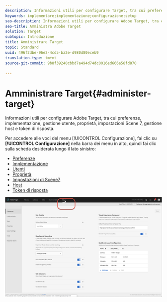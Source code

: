 ```yaml
---
description: Informazioni utili per configurare Target, tra cui preferenze, implementazione, gestione utente, proprietà, impostazioni Scene 7, gestione host e token di risposta.
keywords: implementare;implementazione;configurazione;setup
seo-description: Informazioni utili per configurare Adobe Target, tra cui preferenze, implementazione, gestione utente, proprietà, impostazioni Scene 7, gestione host e token di risposta.
seo-title: Amministra Adobe Target
solution: Target
subtopic: Introduzione
title: Amministrare Target
topic: Standard
uuid: 496f2dbe-96e2-4cd5-ba2e-d980d80eceb9
translation-type: tm+mt
source-git-commit: 9b8f39240cbbd7a494d74dc0016ed666a58fd870

---
```



# Amministrare Target{#administer-target}

Informazioni utili per configurare Adobe Target, tra cui preferenze, implementazione, gestione utente, proprietà, impostazioni Scene 7, gestione host e token di risposta.

Per accedere alle voci del menu [!UICONTROL Configurazione], fai clic su **[!UICONTROL Configurazione]** nella barra dei menu in alto, quindi fai clic sulla scheda desiderata lungo il lato sinistro:

* [Preferenze](/help/administrating-target/r-target-account-preferences/target-account-preferences.md)
* [Implementazione](/help/c-implementing-target/implementing-target.md)
* [Utenti](/help/administrating-target/c-user-management/user-management.md)
* [Proprietà](/help/administrating-target/c-user-management/property-channel/property-channel.md)
* [Impostazioni di Scene7](/help/administrating-target/scene7-settings.md)
* [Host](/help/administrating-target/hosts.md)
* [Token di risposta](/help/administrating-target/response-tokens.md)

![Menu Configurazione Adobe Target](/help/administrating-target/assets/setup_menu_new.png)